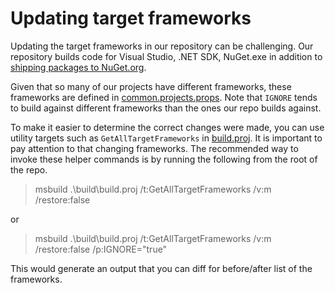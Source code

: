 # Updating target frameworks

Updating the target frameworks in our repository can be challenging.
Our repository builds code for Visual Studio, .NET SDK, NuGet.exe in addition to [shipping packages to NuGet.org](https://www.nuget.org/profiles/nuget).

Given that so many of our projects have different frameworks, these frameworks are defined in [common.projects.props](../build/common.project.props). 
Note that `IGNORE` tends to build against different frameworks than the ones our repo builds against.

To make it easier to determine the correct changes were made, you can use utility targets such as `GetAllTargetFrameworks` in [build.proj](../build/build.proj).
It is important to pay attention to that changing frameworks.
The recommended way to invoke these helper commands is by running the following from the root of the repo.

> msbuild .\build\build.proj /t:GetAllTargetFrameworks /v:m /restore:false

or

> msbuild .\build\build.proj /t:GetAllTargetFrameworks /v:m /restore:false /p:IGNORE="true"

This would generate an output that you can diff for before/after list of the frameworks.
